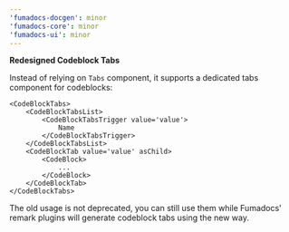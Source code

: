 ```yaml
---
'fumadocs-docgen': minor
'fumadocs-core': minor
'fumadocs-ui': minor
---
```


**Redesigned Codeblock Tabs**

Instead of relying on `Tabs` component, it supports a dedicated tabs component for codeblocks:

```tsx
<CodeBlockTabs>
    <CodeBlockTabsList>
        <CodeBlockTabsTrigger value='value'>
            Name
        </CodeBlockTabsTrigger>
    </CodeBlockTabsList>
    <CodeBlockTab value='value' asChild>
        <CodeBlock>
            ...
        </CodeBlock>
    </CodeBlockTab>
</CodeBlockTabs>
```

The old usage is not deprecated, you can still use them while Fumadocs' remark plugins will generate codeblock tabs using the new way.
